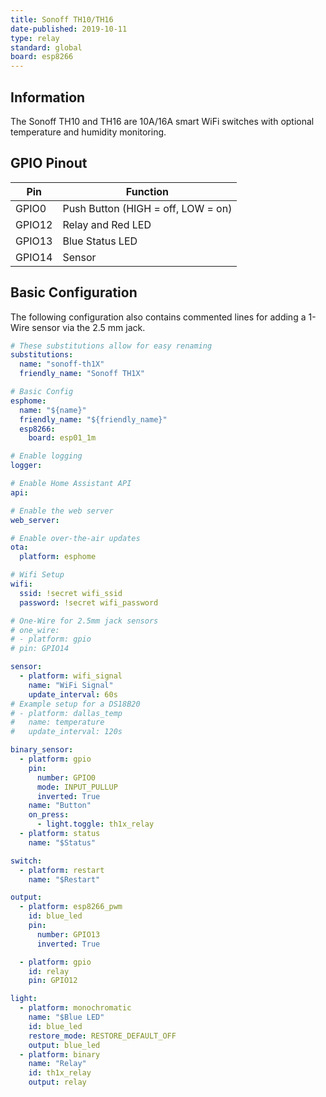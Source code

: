 ```yaml
---
title: Sonoff TH10/TH16
date-published: 2019-10-11
type: relay
standard: global
board: esp8266
---
```


## Information

The Sonoff TH10 and TH16 are 10A/16A smart WiFi switches with optional temperature and humidity monitoring.

## GPIO Pinout

| Pin    | Function                           |
| ------ | ---------------------------------- |
| GPIO0  | Push Button (HIGH = off, LOW = on) |
| GPIO12 | Relay and Red LED                  |
| GPIO13 | Blue Status LED                    |
| GPIO14 | Sensor                             |

## Basic Configuration

The following configuration also contains commented lines for adding a 1-Wire sensor via the 2.5 mm jack.

```yaml
# These substitutions allow for easy renaming
substitutions:
  name: "sonoff-th1X"
  friendly_name: "Sonoff TH1X"

# Basic Config
esphome:
  name: "${name}"
  friendly_name: "${friendly_name}"
  esp8266:
    board: esp01_1m

# Enable logging
logger:

# Enable Home Assistant API
api:

# Enable the web server
web_server:

# Enable over-the-air updates
ota:
  platform: esphome

# Wifi Setup
wifi:
  ssid: !secret wifi_ssid
  password: !secret wifi_password

# One-Wire for 2.5mm jack sensors
# one_wire:
# - platform: gpio
# pin: GPIO14

sensor:
  - platform: wifi_signal
    name: "WiFi Signal"
    update_interval: 60s
# Example setup for a DS18B20
# - platform: dallas_temp
#   name: temperature
#   update_interval: 120s

binary_sensor:
  - platform: gpio
    pin:
      number: GPIO0
      mode: INPUT_PULLUP
      inverted: True
    name: "Button"
    on_press:
      - light.toggle: th1x_relay
  - platform: status
    name: "$Status"

switch:
  - platform: restart
    name: "$Restart"

output:
  - platform: esp8266_pwm
    id: blue_led
    pin:
      number: GPIO13
      inverted: True

  - platform: gpio
    id: relay
    pin: GPIO12

light:
  - platform: monochromatic
    name: "$Blue LED"
    id: blue_led
    restore_mode: RESTORE_DEFAULT_OFF
    output: blue_led
  - platform: binary
    name: "Relay"
    id: th1x_relay
    output: relay
```
